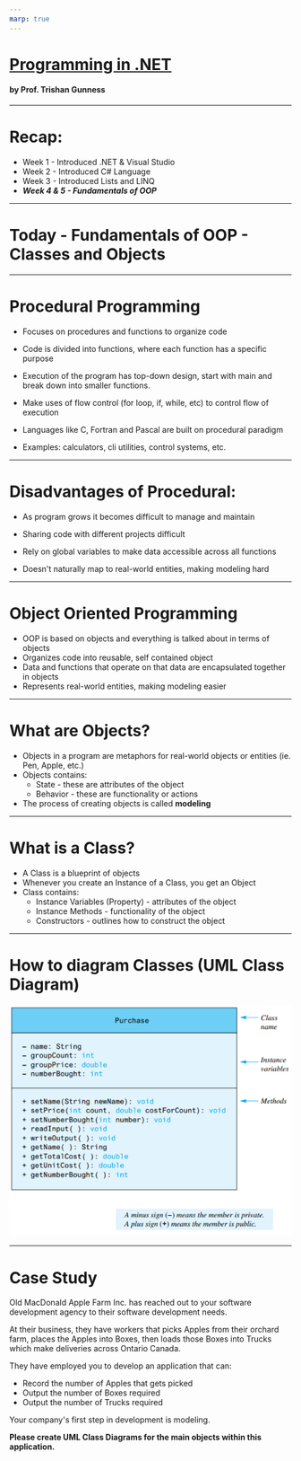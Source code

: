 ```yaml
---
marp: true
---
```


# [Programming in .NET](https://tgunness.github.io/ProgrammingInDotnet/Week4Part1.html) 
#### by Prof. Trishan Gunness 
---
# Recap:
- Week 1 - Introduced .NET & Visual Studio
- Week 2 - Introduced C# Language
- Week 3 - Introduced Lists and LINQ
- ***Week 4 & 5 - Fundamentals of OOP***
---
# Today - Fundamentals of OOP - Classes and Objects

---
# Procedural Programming

- Focuses on procedures and functions to organize code

- Code is divided into functions, where each function has a specific purpose

- Execution of the program has top-down design, start with main and break down into smaller functions.

- Make uses of flow control (for loop, if, while, etc) to control flow of execution

- Languages like C, Fortran and Pascal are built on procedural paradigm 

- Examples: calculators, cli utilities, control systems, etc.

--- 

# Disadvantages of Procedural:

- As program grows it becomes difficult to manage and maintain

- Sharing code with different projects difficult

- Rely on global variables to make data accessible across all functions

- Doesn't naturally map to real-world entities, making modeling hard
---
# Object Oriented Programming

- OOP is based on objects and everything is talked about in terms of objects
- Organizes code into reusable, self contained object
- Data and functions that operate on that data are encapsulated together in objects
- Represents real-world entities, making modeling easier
---

# What are Objects?
- Objects in a program are metaphors for real-world objects or entities (ie. Pen, Apple, etc.)
- Objects contains:
  - State - these are attributes of the object
  - Behavior - these are functionality or actions
- The process of creating objects is called **modeling**
---
# What is a Class?
- A Class is a blueprint of objects
- Whenever you create an Instance of a Class, you get an Object
- Class contains:
  - Instance Variables (Property) - attributes of the object
  - Instance Methods - functionality of the object
  - Constructors - outlines how to construct the object
---
# How to diagram Classes (UML Class Diagram)

![UML Diagram](image-1.png)

---
# Case Study
Old MacDonald Apple Farm Inc. has reached out to your software development agency to their software development needs. 

At their business, they have workers that picks Apples from their orchard farm, places the Apples into Boxes, then loads those Boxes into Trucks which make deliveries across Ontario Canada.

They have employed you to develop an application that can:
- Record the number of Apples that gets picked
- Output the number of Boxes required
- Output the number of Trucks required

Your company's first step in development is modeling. 

**Please create UML Class Diagrams for the main objects within this application.**





